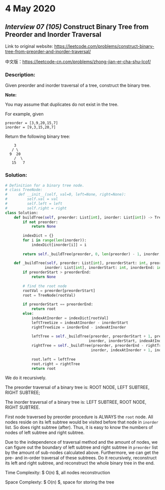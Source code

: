 # 4 May 2020 #

## _Interview 07 (105)_ Construct Binary Tree from Preorder and Inorder Traversal ##

Link to original website: https://leetcode.com/problems/construct-binary-tree-from-preorder-and-inorder-traversal/

中文版：https://leetcode-cn.com/problems/zhong-jian-er-cha-shu-lcof/

### **Description:** ###

Given preorder and inorder traversal of a tree, construct the binary tree.

**Note:**

You may assume that duplicates do not exist in the tree.

For example, given

```
preorder = [3,9,20,15,7]
inorder = [9,3,15,20,7]
```

Return the following binary tree:

```
    3
   / \
  9  20
    /  \
   15   7
```

### **Solution:** ###

```python
# Definition for a binary tree node.
# class TreeNode:
#     def __init__(self, val=0, left=None, right=None):
#         self.val = val
#         self.left = left
#         self.right = right
class Solution:
    def buildTree(self, preorder: List[int], inorder: List[int]) -> TreeNode:
        if not preorder:
            return None
        
        indexDict = {}
        for i in range(len(inorder)):
            indexDict[inorder[i]] = i
        
        return self._buildTree(preorder, 0, len(preorder) - 1, inorder, 0, len(inorder) - 1, indexDict)
        
    def _buildTree(self, preorder: List[int], preorderStart: int, preorderEnd: int,
                  inorder: List[int], inorderStart: int, inorderEnd: int, indexDict: dict) -> TreeNode:
        if preorderStart > preorderEnd:
            return None
        
        # find the root node
        rootVal = preorder[preorderStart]
        root = TreeNode(rootVal)
        
        if preorderStart == preorderEnd:
            return root
        else:
            indexAtInorder = indexDict[rootVal]
            leftTreeSize = indexAtInorder - inorderStart
            rightTreeSize = inorderEnd - indexAtInorder
            
            leftTree = self._buildTree(preorder, preorderStart + 1, preorderStart + leftTreeSize, 
                                      inorder, inorderStart, indexAtInorder - 1, indexDict)
            rightTree = self._buildTree(preorder, preorderEnd - rightTreeSize + 1, preorderEnd,
                                       inorder, indexAtInorder + 1, inorderEnd, indexDict)
            
            root.left = leftTree
            root.right = rightTree
            return root
  ```
  
  We do it recursively. 
  
  The preorder traversal of a binary tree is: ROOT NODE, LEFT SUBTREE, RIGHT SUBTREE;
  
  The inorder traversal of a binary tree is: LEFT SUBTREE, ROOT NODE, RIGHT SUBTREE.
  
  First node traversed by preorder procedure is ALWAYS the `root` node. All nodes reside on its left subtree would be visited before that node in `inorder` list. So does right subtree (after). Thus, it is easy to know the numbers of nodes of left subtree and right subtree. 
  
  Due to the independence of traversal method and the amount of nodes, we can figure out the boundary of left subtree and right subtree in `preorder` list by the amount of sub-nodes calculated above. Furthermore, we can get the pre- and in-order traversal of these subtrees. Do it recursively, reconstruct its left and right subtree, and reconstruct the whole binary tree in the end.

Time Complexity: $ O(n) $, all nodes reconstruction

Space Complexty: $ O(n) $, space for storing the tree
